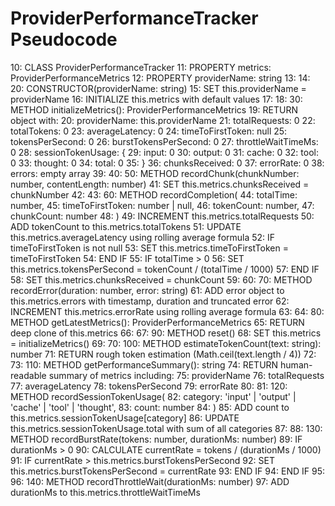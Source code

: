 # ProviderPerformanceTracker Pseudocode

10: CLASS ProviderPerformanceTracker
11:   PROPERTY metrics: ProviderPerformanceMetrics
12:   PROPERTY providerName: string
13: 
14: 20: CONSTRUCTOR(providerName: string)
15:   SET this.providerName = providerName
16:   INITIALIZE this.metrics with default values
17: 
18: 30: METHOD initializeMetrics(): ProviderPerformanceMetrics
19:   RETURN object with:
20:     providerName: this.providerName
21:     totalRequests: 0
22:     totalTokens: 0
23:     averageLatency: 0
24:     timeToFirstToken: null
25:     tokensPerSecond: 0
26:     burstTokensPerSecond: 0
27:     throttleWaitTimeMs: 0
28:     sessionTokenUsage: {
29:       input: 0
30:       output: 0
31:       cache: 0
32:       tool: 0
33:       thought: 0
34:       total: 0
35:     }
36:     chunksReceived: 0
37:     errorRate: 0
38:     errors: empty array
39: 
40: 50: METHOD recordChunk(chunkNumber: number, contentLength: number)
41:   SET this.metrics.chunksReceived = chunkNumber
42: 
43: 60: METHOD recordCompletion(
44:     totalTime: number,
45:     timeToFirstToken: number | null,
46:     tokenCount: number,
47:     chunkCount: number
48:   )
49:   INCREMENT this.metrics.totalRequests
50:   ADD tokenCount to this.metrics.totalTokens
51:   UPDATE this.metrics.averageLatency using rolling average formula
52:   IF timeToFirstToken is not null
53:     SET this.metrics.timeToFirstToken = timeToFirstToken
54:   END IF
55:   IF totalTime > 0
56:     SET this.metrics.tokensPerSecond = tokenCount / (totalTime / 1000)
57:   END IF
58:   SET this.metrics.chunksReceived = chunkCount
59: 
60: 70: METHOD recordError(duration: number, error: string)
61:   ADD error object to this.metrics.errors with timestamp, duration and truncated error
62:   INCREMENT this.metrics.errorRate using rolling average formula
63: 
64: 80: METHOD getLatestMetrics(): ProviderPerformanceMetrics
65:   RETURN deep clone of this.metrics
66: 
67: 90: METHOD reset()
68:   SET this.metrics = initializeMetrics()
69: 
70: 100: METHOD estimateTokenCount(text: string): number
71:   RETURN rough token estimation (Math.ceil(text.length / 4))
72: 
73: 110: METHOD getPerformanceSummary(): string
74:   RETURN human-readable summary of metrics including:
75:     providerName
76:     totalRequests
77:     averageLatency
78:     tokensPerSecond
79:     errorRate
80: 
81: 120: METHOD recordSessionTokenUsage(
82:     category: 'input' | 'output' | 'cache' | 'tool' | 'thought',
83:     count: number
84:   )
85:   ADD count to this.metrics.sessionTokenUsage[category]
86:   UPDATE this.metrics.sessionTokenUsage.total with sum of all categories
87: 
88: 130: METHOD recordBurstRate(tokens: number, durationMs: number)
89:   IF durationMs > 0
90:     CALCULATE currentRate = tokens / (durationMs / 1000)
91:     IF currentRate > this.metrics.burstTokensPerSecond
92:       SET this.metrics.burstTokensPerSecond = currentRate
93:     END IF
94:   END IF
95: 
96: 140: METHOD recordThrottleWait(durationMs: number)
97:   ADD durationMs to this.metrics.throttleWaitTimeMs